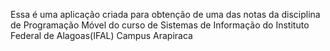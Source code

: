 Essa é uma aplicação criada para obtenção de uma das notas da disciplina de Programação Móvel do curso de Sistemas de Informação do Instituto Federal de Alagoas(IFAL) Campus Arapiraca
